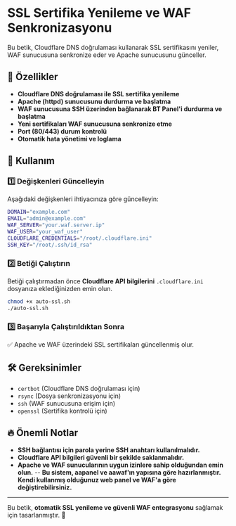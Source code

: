 # SSL Sertifika Yenileme ve WAF Senkronizasyonu

Bu betik, Cloudflare DNS doğrulaması kullanarak SSL sertifikasını yeniler, WAF sunucusuna senkronize eder ve Apache sunucusunu günceller.

## 🚀 Özellikler
- **Cloudflare DNS doğrulaması ile SSL sertifika yenileme**
- **Apache (httpd) sunucusunu durdurma ve başlatma**
- **WAF sunucusuna SSH üzerinden bağlanarak BT Panel'i durdurma ve başlatma**
- **Yeni sertifikaları WAF sunucusuna senkronize etme**
- **Port (80/443) durum kontrolü**
- **Otomatik hata yönetimi ve loglama**

## 📜 Kullanım

### 1️⃣ Değişkenleri Güncelleyin
Aşağıdaki değişkenleri ihtiyacınıza göre güncelleyin:

```bash
DOMAIN="example.com"
EMAIL="admin@example.com"
WAF_SERVER="your.waf.server.ip"
WAF_USER="your_waf_user"
CLOUDFLARE_CREDENTIALS="/root/.cloudflare.ini"
SSH_KEY="/root/.ssh/id_rsa"
```

### 2️⃣ Betiği Çalıştırın

Betiği çalıştırmadan önce **Cloudflare API bilgilerini** `.cloudflare.ini` dosyanıza eklediğinizden emin olun.

```bash
chmod +x auto-ssl.sh
./auto-ssl.sh
```

### 3️⃣ Başarıyla Çalıştırıldıktan Sonra
✅ Apache ve WAF üzerindeki SSL sertifikaları güncellenmiş olur.

## 🛠 Gereksinimler
- `certbot` (Cloudflare DNS doğrulaması için)
- `rsync` (Dosya senkronizasyonu için)
- `ssh` (WAF sunucusuna erişim için)
- `openssl` (Sertifika kontrolü için)

## 🔥 Önemli Notlar
- **SSH bağlantısı için parola yerine SSH anahtarı kullanılmalıdır.**
- **Cloudflare API bilgileri güvenli bir şekilde saklanmalıdır.**
- **Apache ve WAF sunucularının uygun izinlere sahip olduğundan emin olun.**
-- **Bu sistem, aapanel ve aawaf'ın yapısına göre hazırlanmıştır. Kendi kullanmış olduğunuz web panel ve WAF'a göre değiştirebilirsiniz.**
---
Bu betik, **otomatik SSL yenileme ve güvenli WAF entegrasyonu** sağlamak için tasarlanmıştır. 🚀

